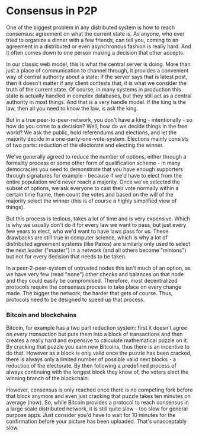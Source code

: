 # Consensus in P2P

One of the biggest problem in any distributed system is how to reach consensus: agreement on what the current state is. As anyone, who ever tried to organize a dinner with a few friends, can tell you, coming to an agreement in a distributed or even asynchronous fashion is really hard. And it often comes down to one person making a decision that other accepts.

In our classic web model, this is what the central server is doing. More than just a place of communication to channel through, it provides a convenient way of central authority about a state: if the server says that is latest post, then it doesn't matter if any client contests that, it is what we consider the truth of the current state. Of course, in many systems in production this state is actually handled in complex databases, but they still act as a central authority in most things. And that is a very handle model. If the king is the law, then all you need to know the law, is ask the king.

But in a true peer-to-peer-network, you don't have a king - intentionally - so how do you come to a decision? Well, how do we decide things in the free world? We ask the public, hold referendums and elections, and let the majority decide in a one-party-one-vote-system. Elections mainly consists of two parts: reduction of the electorate and electing the winner. 

We've generally agreed to reduce the number of options, either through a formality process or some other form of qualification scheme - in many democracies you need to demonstrate that you have enough supporters through signatures for example - because if we'd have to elect from the entire population we'd never reach a majority. Once we've selected the subset of options, we ask everyone to cast their vote normally within a certain time frame, then count the votes and based on the will of the majority select the winner (this is of course a highly simplified view of things).

But this process is tedious, takes a lot of time and is very expensive. Which is why we usually don't do it for every law we want to pass, but just every few years to elect, who we'd want to have laws pass for us. These drawbacks are still true in computer science, which is why a lot of distributed agreement systems (like Paxos) are similarly only used to select the next leader ("master") in a network (and all others become "minions") but not for every decision that needs to be taken.

In a peer-2-peer-system of untrusted nodes this isn't much of an option, as we have very few (read "none") other checks and balances on that node and they could easily be compromised. Therefore, most decentralized protocols require the consensus process to take place on every change made. The bigger the network, the harder that gets of course. Thus, protocols need to be designed to speed up that process.

### Bitcoin and blockchains

Bitcoin, for example has a two part reduction system: first it doesn't agree on _every transaction_ but puts them into a block of transactions and then creates a really hard and expensive to calculate mathematical puzzle on it. By cracking that puzzle you earn new Bitcoins, thus there is an incentive to do that. However as a block is only valid once the puzzle has been cracked, there is always only a limited number of possible valid next blocks - a reduction of the electorate. By then following a predefined process of always continuing with the longest block they know of, the voters elect the winning branch of the blockchain.

However, consensus is only reached once there is no competing fork before that block anymore and even just cracking that puzzle takes ten minutes on average (now). So, while Bitcoin provides a protocol to reach consensus in a large scale distributed network, it is still quite slow - too slow for general purpose apps. Just consider you'd have to wait for 10 minutes for the confirmation before your picture has been uploaded. That's unacceptably slow.
